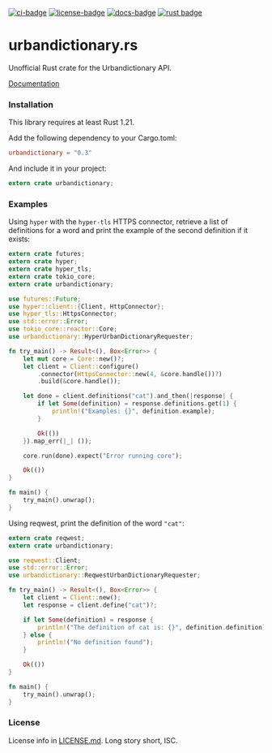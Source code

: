 [![ci-badge][]][ci] [![license-badge][]][license] [![docs-badge][]][docs] [![rust badge]][rust link]

# urbandictionary.rs

Unofficial Rust crate for the Urbandictionary API.

[Documentation][docs]

### Installation

This library requires at least Rust 1.21.

Add the following dependency to your Cargo.toml:

```toml
urbandictionary = "0.3"
```

And include it in your project:

```rust
extern crate urbandictionary;
```

### Examples

Using `hyper` with the `hyper-tls` HTTPS connector, retrieve a list of
definitions for a word and print the example of the second definition if it
exists:

```rust
extern crate futures;
extern crate hyper;
extern crate hyper_tls;
extern crate tokio_core;
extern crate urbandictionary;

use futures::Future;
use hyper::client::{Client, HttpConnector};
use hyper_tls::HttpsConnector;
use std::error::Error;
use tokio_core::reactor::Core;
use urbandictionary::HyperUrbanDictionaryRequester;

fn try_main() -> Result<(), Box<Error>> {
    let mut core = Core::new()?;
    let client = Client::configure()
        .connector(HttpsConnector::new(4, &core.handle())?)
        .build(&core.handle());

    let done = client.definitions("cat").and_then(|response| {
        if let Some(definition) = response.definitions.get(1) {
            println!("Examples: {}", definition.example);
        }

        Ok(())
    }).map_err(|_| ());

    core.run(done).expect("Error running core");

    Ok(())
}

fn main() {
    try_main().unwrap();
}
```

Using reqwest, print the definition of the word `"cat"`:

```rust
extern crate reqwest;
extern crate urbandictionary;

use reqwest::Client;
use std::error::Error;
use urbandictionary::ReqwestUrbanDictionaryRequester;

fn try_main() -> Result<(), Box<Error>> {
    let client = Client::new();
    let response = client.define("cat")?;

    if let Some(definition) = response {
        println!("The definition of cat is: {}", definition.definition);
    } else {
        println!("No definition found");
    }

    Ok(())
}

fn main() {
    try_main().unwrap();
}
```

### License

License info in [LICENSE.md]. Long story short, ISC.

[ci]: https://travis-ci.org/zeyla/urbandictionary.rs
[ci-badge]: https://img.shields.io/travis/zeyla/urbandictionary.rs.svg?style=flat-square
[docs]: https://docs.rs/crate/urbandictionary
[docs-badge]: https://img.shields.io/badge/docs-online-2020ff.svg?style=flat-square
[LICENSE.md]: https://github.com/zeyla/urbandictionary.rs/blob/master/LICENSE.md
[license]: https://opensource.org/licenses/ISC
[license-badge]: https://img.shields.io/badge/license-ISC-blue.svg?style=flat-square
[rust badge]: https://img.shields.io/badge/rust-1.21+-93450a.svg?style=flat-square
[rust link]: https://blog.rust-lang.org/2017/10/12/Rust-1.21.html
